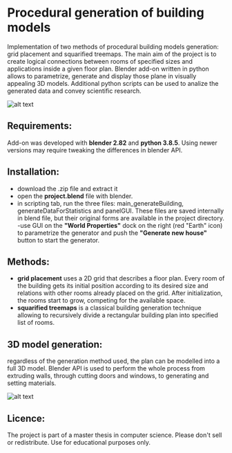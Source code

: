 # Procedural generation of building models
Implementation of two methods of procedural building models generation: grid placement and squarified treemaps. The main aim of the project is to create logical connections between rooms of specified sizes and applications inside a given floor plan. Blender add-on written in python allows to parametrize, generate and display those plane in visually appealing 3D models. Additional python scripts can be used to analize the generated data and convey scientific research. 

![alt text](https://github.com/wojtryb/proceduralBuildingGenerator/tree/master/exampleImages/img1.png?raw=true)
## Requirements:
Add-on was developed with **blender 2.82** and **python 3.8.5**. Using newer versions may require tweaking the differences in blender API.

## Installation:
- download the .zip file and extract it
- open the **project.blend** file with blender.
- in scripting tab, run the three files: main_generateBuilding, generateDataForStatistics and panelGUI. These files are saved internally in blend file, but their original forms are available in the project directory.
-use GUI on the **"World Properties"** dock on the right (red "Earth" icon) to parametrize the generator and push the **"Generate new house"** button to start the generator.

## Methods:
- **grid placement** uses a 2D grid that describes a floor plan. Every room of the building gets its initial position according to its desired size and relations with other rooms already placed on the grid. After initialization, the rooms start to grow, competing for the available space.
- **squarified treemaps** is a classical building generation technique allowing to recursively divide a rectangular building plan into specified list of rooms.

## 3D model generation:
regardless of the generation method used, the plan can be modelled into a full 3D model. Blender API is used to perform the whole process from extruding walls, through cutting doors and windows, to generating and setting materials.

![alt text](https://github.com/wojtryb/proceduralBuildingGenerator/tree/master/exampleImages/img2.png?raw=true)

## Licence:
The project is part of a master thesis in computer science. Please don't sell or redistribute. Use for educational purposes only.
